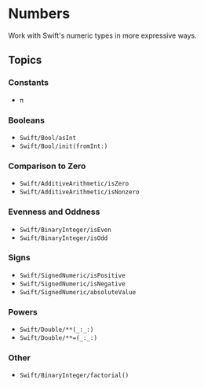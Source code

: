 # Numbers

Work with Swift's numeric types in more expressive ways.

## Topics

### Constants

- ``π``

### Booleans

- ``Swift/Bool/asInt``
- ``Swift/Bool/init(fromInt:)``

### Comparison to Zero

- ``Swift/AdditiveArithmetic/isZero``
- ``Swift/AdditiveArithmetic/isNonzero``

### Evenness and Oddness

- ``Swift/BinaryInteger/isEven``
- ``Swift/BinaryInteger/isOdd``

### Signs

- ``Swift/SignedNumeric/isPositive``
- ``Swift/SignedNumeric/isNegative``
- ``Swift/SignedNumeric/absoluteValue``

### Powers

- ``Swift/Double/**(_:_:)``
- ``Swift/Double/**=(_:_:)``

### Other

- ``Swift/BinaryInteger/factorial()``
